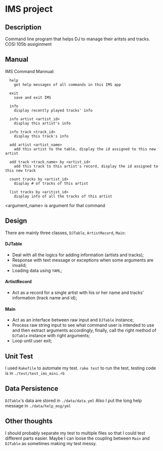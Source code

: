 
# IMS project

## Description

Command line program that helps DJ to manage their aritsts and tracks. 
COSI 105b assiginment 


## Manual

IMS Command Mannual:

      help
        get help messages of all commands in this IMS app
      
      exit
        save and exit IMS
      
      info
        display recently played tracks' info
      
      info artist <artist_id>
        display this artist's info
      
      info track <track_id>
        display this track's info
      
      add artist <artist_name>
        add this artist to the table, display the id assigned to this new artist
      
      add track <track_name> by <artist_id>
        add this track to this artist's record, display the id assigned to this new track
      
      count tracks by <artist_id>
        display # of tracks of this artist
      
      list tracks by <aritist_id>
        display info of all the tracks of this artist


<argument_name> is argument for that command


## Design

There are mainly three classes, `DJTable`, `ArtistRecord`, `Main`:

 #### DJTable
 - Deal with all the logics for adding information (artists and tracks);
 - Response with text message or exceptions when some arguments are invalid;
 - Loading data using `YAML`;
 
 #### ArtistRecord
 - Act as a record for a single artist with his or her name and tracks' information (track name and id);
 
 #### Main
 - Act as an interface between raw input and `DJTable` instance;
 - Process raw string input to see what command user is intended to use and then extract arguments accordingly, finally, call the right method of `DJTable` instance with right arguments;
 - Loop until user exit;
 
## Unit Test

I used `Rakefile` to automate my test.
`rake test` to run the test, testing code is in `./test/test_ims_mini.rb`


## Data Persistence

`DJTable`'s data are stored in `./data/data.yml`
Also I put the long help message in `./data/help_msg/yml`

## Other thoughts

I should probably separate my test to multiple files so that I could test different parts easier.
Maybe I can loose the coupling between `Main` and `DJTable` as sometimes making my test messy.
